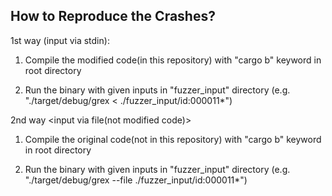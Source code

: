 ## How to Reproduce the Crashes?
1st way (input via stdin):
  1. Compile the modified code(in this repository) with "cargo b" keyword in root directory 

  2. Run the binary with given inputs in "fuzzer_input" directory (e.g. "./target/debug/grex < ./fuzzer_input/id:000011*")

2nd way <input via file(not modified code)>
   1. Compile the original code(not in this repository) with "cargo b" keyword in root directory 

   2. Run the binary with given inputs in "fuzzer_input" directory (e.g. "./target/debug/grex --file ./fuzzer_input/id:000011*") 
